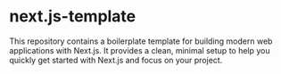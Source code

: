# next.js-template
This repository contains a boilerplate template for building modern web applications with Next.js. It provides a clean, minimal setup to help you quickly get started with Next.js and focus on your project.
